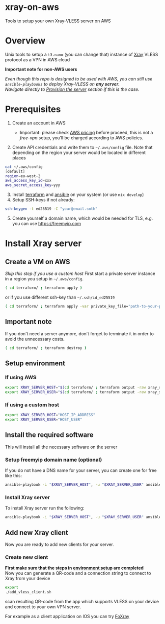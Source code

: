 # xray-on-aws
Tools to setup your own Xray-VLESS server on AWS

# Overview
Unix tools to setup a `t3.nano` (you can change that) instance of [Xray](https://github.com/XTLS/Xray-core) VLESS protocol as a VPN in AWS cloud

**Important note for non-AWS users**

*Even though this repo is designed to be used with AWS, you can still use `ansible-playbooks` to deploy Xray-VLESS on <b>any server</b>.*<br/>
*Navigate directly to [Provision the server](https://github.com/dimkNevidimk/xray-on-aws#provision-the-server) section if this is the case.*

# Prerequisites
1. Create an account in AWS
    * Important: please check [AWS pricing](https://aws.amazon.com/pricing) before proceed, this is not a *free-vpn* setup, you'll be charged according to AWS policies.

2. Create API credentials and write them to `~/.aws/config` file. Note that depending on the region your server would be located in different places
```bash
cat ~/.aws/config
[default]
region=eu-west-2
aws_access_key_id=xxx
aws_secret_access_key=yyy
```

3. Install [terraform](https://developer.hashicorp.com/terraform) and [ansible](https://www.ansible.com) on your system (or use `nix develop`)
4. Setup SSH-keys if not already:
```bash
ssh-keygen -t ed25519 -C "your@email.smth"
```
5. Create yourself a domain name, which would be needed for TLS, e.g. you can use https://freemyip.com

# Install Xray server
## Create a VM on AWS
*Skip this step if you use a custom host*
First start a private server instance in a region you setup in `~/.aws/config`.
```bash
( cd terraform/ ; terraform apply )
```
or if you use different ssh-key than `~/.ssh/id_ed25519`
```bash
( cd terraform/ ; terraform apply -var private_key_file="path-to-your-private-key" )
```

## Important note
If you don't need a server anymore, don't forget to terminate it in order to avoid the unnecessary costs.
```bash
( cd terraform/ ; terraform destroy )
```

## Setup environment
### If using AWS
```bash
export XRAY_SERVER_HOST="$(cd terraform/ ; terraform output -raw xray_server_ipv6)" # or change to your server name
export XRAY_SERVER_USER="$(cd terraform/ ; terraform output -raw xray_server_user)" # or change to the user on your server
```
### If using a custom host
```bash
export XRAY_SERVER_HOST="HOST_IP_ADDRESS"
export XRAY_SERVER_USER="HOST_USER"
```

## Install the required software
This will install all the necessary software on the server
### Setup freemyip domain name (optional)
If you do not have a DNS name for your server, you can create one for free like this:
```bash
ansible-playbook -i "$XRAY_SERVER_HOST", -u "$XRAY_SERVER_USER" ansible/setup_freemyip_domain_name.yml
```
### Install Xray server
To install Xray server run the following:
```bash
ansible-playbook -i "$XRAY_SERVER_HOST", -u "$XRAY_SERVER_USER" ansible/setup_xray_server.yml
```

## Add new Xray client
Now you are ready to add new clients for your server.
### Create new client
**First make sure that the steps in [environment setup](#setup-environment) are completed**</br>
Now you can generate a QR-code and a connection string to connect to Xray from your device
```bash
export 
./add_vless_client.sh
```
scan resulting QR-code from the app which supports VLESS on your device and connect to your own VPN server.

For example as a client application on IOS you can try [FoXray](https://apps.apple.com/us/app/foxray/id6448898396)
